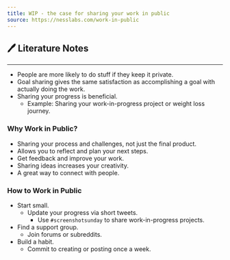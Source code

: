 ```yaml
---
title: WIP - the case for sharing your work in public
source: https://nesslabs.com/work-in-public
---
```




## 🖊️ Literature Notes
---
- People are more likely to do stuff if they keep it private.
- Goal sharing gives the same satisfaction as accomplishing a goal with actually doing the work.
- Sharing your progress is beneficial.
	- Example: Sharing your work-in-progress project or weight loss journey.

### Why Work in Public?
- Sharing your process and challenges, not just the final product.
- Allows you to reflect and plan your next steps.
- Get feedback and improve your work.
- Sharing ideas increases your creativity.
- A great way to connect with people.

### How to Work in Public
- Start small.
	- Update your progress via short tweets.
		- Use ``#screenshotsunday`` to share work-in-progress projects.
- Find a support group.
	- Join forums or subreddits.
- Build a habit.
	- Commit to creating or posting once a week.